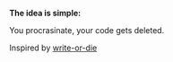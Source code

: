 <b> The idea is simple: </b>

You procrasinate, your code gets deleted.

Inspired by <a href="https://writeordie.com/">write-or-die </a>
